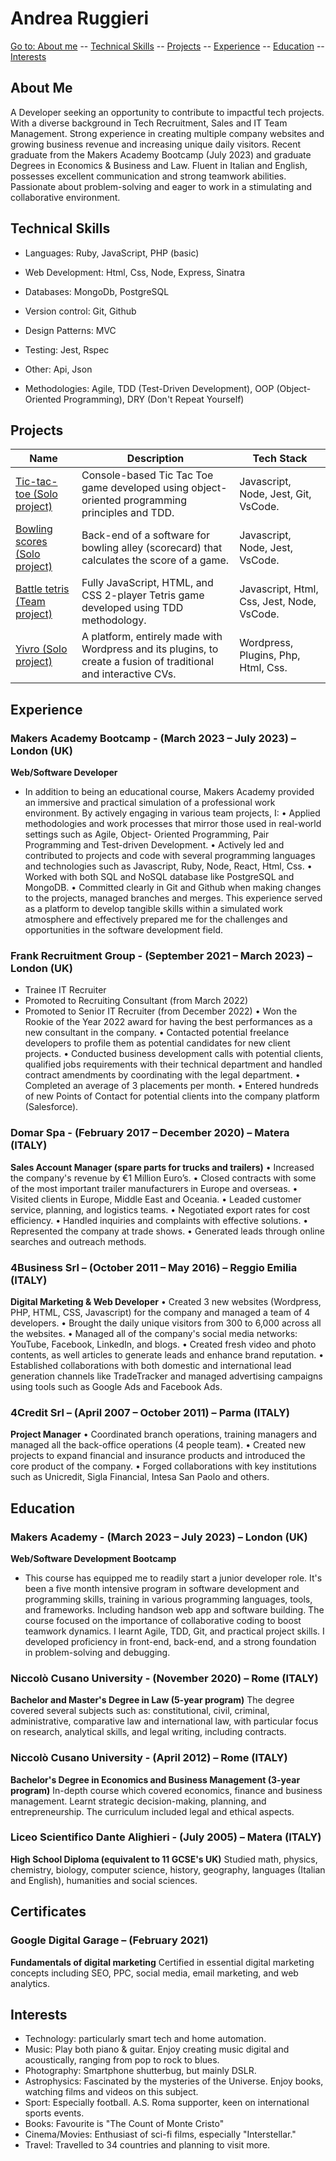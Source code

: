# Andrea Ruggieri

[Go to: About me](#about-me) -- [Technical Skills](#technical-skills) -- [Projects](#projects) -- [Experience](#experience) -- [Education](#education) -- [Interests](#interests)

## About Me

A Developer seeking an opportunity to contribute to impactful tech projects. With a diverse background in Tech Recruitment, Sales and IT Team Management. Strong experience in creating multiple company websites and growing business revenue and increasing unique daily visitors. Recent graduate from the Makers Academy Bootcamp (July 2023) and graduate Degrees in Economics & Business and Law. Fluent in Italian and English, possesses excellent communication and strong teamwork
abilities. Passionate about problem-solving and eager to work in a stimulating and collaborative environment.

## Technical Skills

- Languages: Ruby, JavaScript, PHP (basic)  
- Web Development: Html, Css, Node, Express, Sinatra  
- Databases: MongoDb, PostgreSQL  
- Version control: Git, Github  
- Design Patterns: MVC  

- Testing: Jest, Rspec  
- Other: Api, Json  
- Methodologies: Agile, TDD (Test-Driven Development), OOP (Object-Oriented Programming), DRY (Don't Repeat Yourself)

## Projects

| Name                                               | Description                                                                                       | Tech Stack                            |
| -------------------------------------------------- | ------------------------------------------------------------------------------------------------- | ------------------------------------- |
| <a href="https://github.com/aandre6891/tic-tac-toe" target="_blank">Tic-tac-toe (Solo project)</a> | Console-based Tic Tac Toe game developed using object-oriented programming principles and TDD. | Javascript, Node, Jest, Git, VsCode. |
| <a href="https://github.com/aandre6891/bowling-challenge-javascript" target="_blank">Bowling scores (Solo project)</a> | Back-end of a software for bowling alley (scorecard) that calculates the score of a game. | Javascript, Node, Jest, VsCode. |
| <a href="https://github.com/aandre6891/Battle-Tetris" target="_blank">Battle tetris (Team project)</a> | Fully JavaScript, HTML, and CSS 2-player Tetris game developed using TDD methodology. | Javascript, Html, Css, Jest, Node, VsCode. |
| <a href="https://www.yivro.com/" target="_blank">Yivro (Solo project)</a> | A platform, entirely made with Wordpress and its plugins, to create a fusion of traditional and interactive CVs. | Wordpress, Plugins, Php, Html, Css. |

## Experience

### Makers Academy Bootcamp - (March 2023 – July 2023) – London (UK)
**Web/Software Developer**
- In addition to being an educational course, Makers Academy provided an immersive and practical simulation of a
professional work environment. By actively engaging in various team projects, I:
• Applied methodologies and work processes that mirror those used in real-world settings such as Agile, Object-
Oriented Programming, Pair Programming and Test-driven Development.
• Actively led and contributed to projects and code with several programming languages and technologies such as
Javascript, Ruby, Node, React, Html, Css.
• Worked with both SQL and NoSQL database like PostgreSQL and MongoDB.
• Committed clearly in Git and Github when making changes to the projects, managed branches and merges.
This experience served as a platform to develop tangible skills within a simulated work atmosphere and effectively
prepared me for the challenges and opportunities in the software development field.

### Frank Recruitment Group - (September 2021 – March 2023) – London (UK)
- Trainee IT Recruiter
- Promoted to Recruiting Consultant (from March 2022)
- Promoted to Senior IT Recruiter (from December 2022)
•   Won the Rookie of the Year 2022 award for having the best performances as a new consultant in the company.
•   Contacted potential freelance developers to profile them as potential candidates for new client projects.
•   Conducted business development calls with potential clients, qualified jobs requirements with their technical department and handled contract amendments by coordinating with the legal department.
•   Completed an average of 3 placements per month.
•   Entered hundreds of new Points of Contact for potential clients into the company platform (Salesforce).

### Domar Spa - (February 2017 – December 2020) – Matera (ITALY)
**Sales Account Manager (spare parts for trucks and trailers)**
• Increased the company's revenue by €1 Million Euro’s.
• Closed contracts with some of the most important trailer manufacturers in Europe and overseas.
• Visited clients in Europe, Middle East and Oceania.
• Leaded customer service, planning, and logistics teams.
• Negotiated export rates for cost efficiency.
• Handled inquiries and complaints with effective solutions.
• Represented the company at trade shows.
• Generated leads through online searches and outreach methods.

### 4Business Srl – (October 2011 – May 2016) – Reggio Emilia (ITALY)
**Digital Marketing & Web Developer**
• Created 3 new websites (Wordpress, PHP, HTML, CSS, Javascript) for the company and managed a team of 4
developers.
• Brought the daily unique visitors from 300 to 6,000 across all the websites.
• Managed all of the company's social media networks: YouTube, Facebook, LinkedIn, and blogs.
• Created fresh video and photo contents, as well articles to generate leads and enhance brand reputation.
• Established collaborations with both domestic and international lead generation channels like TradeTracker and managed advertising campaigns using tools such as Google Ads and Facebook Ads.

### 4Credit Srl – (April 2007 – October 2011) – Parma (ITALY)
**Project Manager**
• Coordinated branch operations, training managers and managed all the back-office operations (4 people team).
• Created new projects to expand financial and insurance products and introduced the core product of the company.
• Forged collaborations with key institutions such as Unicredit, Sigla Financial, Intesa San Paolo and others.

## Education

### Makers Academy - (March 2023 – July 2023) – London (UK)
**Web/Software Development Bootcamp**
- This course has equipped me to readily start a junior developer role. It's been a five month intensive program in software development and programming skills, training in various programming languages, tools, and frameworks. Including handson web app and software building. The course focused on the importance of collaborative coding to boost teamwork dynamics. I learnt Agile, TDD, Git, and practical project skills. I developed proficiency in front-end, back-end, and a strong foundation in problem-solving and debugging.

### Niccolò Cusano University - (November 2020) – Rome (ITALY)
**Bachelor and Master's Degree in Law (5-year program)**
The degree covered several subjects such as: constitutional, civil, criminal, administrative, comparative law and international law, with particular focus on research, analytical skills, and legal writing, including contracts.

### Niccolò Cusano University - (April 2012) – Rome (ITALY)
**Bachelor's Degree in Economics and Business Management (3-year program)**
In-depth course which covered economics, finance and business management. Learnt strategic decision-making, planning, and entrepreneurship. The curriculum included legal and ethical aspects.

### Liceo Scientifico Dante Alighieri - (July 2005) – Matera (ITALY)
**High School Diploma (equivalent to 11 GCSE's UK)**
Studied math, physics, chemistry, biology, computer science, history, geography, languages (Italian and English), humanities and social sciences.

## Certificates

### Google Digital Garage – (February 2021)
**Fundamentals of digital marketing**
Certified in essential digital marketing concepts including SEO, PPC, social media, email marketing, and web analytics.

## Interests

- Technology: particularly smart tech and home automation.
- Music: Play both piano & guitar. Enjoy creating music digital and acoustically, ranging from pop to rock to blues.
- Photography: Smartphone shutterbug, but mainly DSLR.
- Astrophysics: Fascinated by the mysteries of the Universe. Enjoy books, watching films and videos on this subject.
- Sport: Especially football. A.S. Roma supporter, keen on international sports events.
- Books: Favourite is "The Count of Monte Cristo"
- Cinema/Movies: Enthusiast of sci-fi films, especially "Interstellar."
- Travel: Travelled to 34 countries and planning to visit more.







